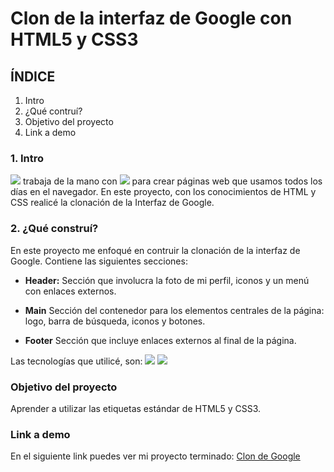 # Clon de la interfaz de Google con HTML5 y CSS3

## ÍNDICE
1.   Intro
2.   ¿Qué contruí?
3.   Objetivo del proyecto
4.   Link a demo

### 1. Intro
<img src="https://img.shields.io/badge/HTML5-E34F26?style=for-the-badge&logo=html5&logoColor=white" /> trabaja de la mano con <img src="https://img.shields.io/badge/CSS3-1572B6?style=for-the-badge&logo=css3&logoColor=white" /> para crear páginas web que usamos todos los días en el navegador. En este proyecto, con los conocimientos de HTML y CSS realicé la clonación de la Interfaz de Google. 

### 2. ¿Qué construí?
En este proyecto me enfoqué en contruir la clonación de la interfaz de Google. 
Contiene las siguientes secciones:

- **Header:** Sección que involucra la foto de mi perfil, iconos y un menú con enlaces externos.

- **Main** Sección del contenedor para los elementos centrales de la página: logo, barra de búsqueda, iconos y botones.

- **Footer** Sección que incluye enlaces externos al final de la página.

Las tecnologías que utilicé, son:
<img src="https://img.shields.io/badge/HTML5-E34F26?style=for-the-badge&logo=html5&logoColor=white" />
<img src="https://img.shields.io/badge/CSS3-1572B6?style=for-the-badge&logo=css3&logoColor=white" />

### Objetivo del proyecto
Aprender a utilizar las etiquetas estándar de HTML5 y CSS3.

### Link a demo
En el siguiente link puedes ver mi proyecto terminado: [Clon de Google](https://copiadegoogle-nine.vercel.app/)
